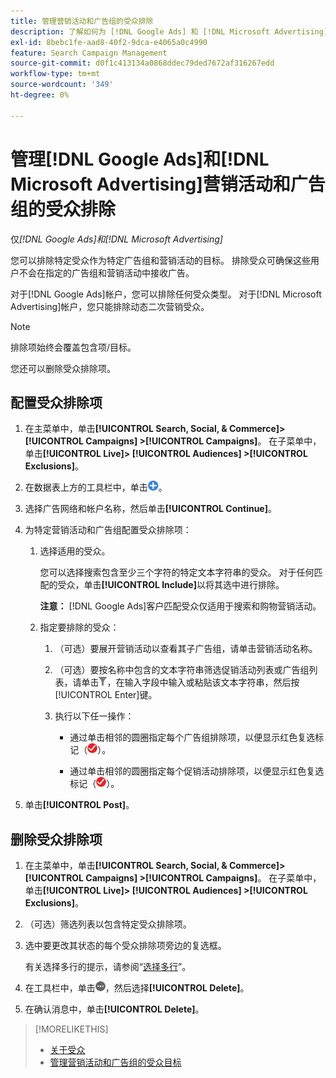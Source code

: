 ```yaml
---
title: 管理营销活动和广告组的受众排除
description: 了解如何为 [!DNL Google Ads] 和 [!DNL Microsoft Advertising] 营销活动和广告组配置和管理受众排除。
exl-id: 8bebc1fe-aad8-40f2-9dca-e4065a0c4990
feature: Search Campaign Management
source-git-commit: d0f1c413134a0868ddec79ded7672af316267edd
workflow-type: tm+mt
source-wordcount: '349'
ht-degree: 0%

---
```


# 管理[!DNL Google Ads]和[!DNL Microsoft Advertising]营销活动和广告组的受众排除

仅&#x200B;*[!DNL Google Ads]和[!DNL Microsoft Advertising]*

您可以排除特定受众作为特定广告组和营销活动的目标。 排除受众可确保这些用户不会在指定的广告组和营销活动中接收广告。

对于[!DNL Google Ads]帐户，您可以排除任何受众类型。 对于[!DNL Microsoft Advertising]帐户，您只能排除动态二次营销受众。

>[!NOTE]
>
>排除项始终会覆盖包含项/目标。

您还可以删除受众排除项。

## 配置受众排除项

1. 在主菜单中，单击&#x200B;**[!UICONTROL Search, Social, & Commerce]> [!UICONTROL Campaigns] >[!UICONTROL Campaigns]**。 在子菜单中，单击&#x200B;**[!UICONTROL Live]> [!UICONTROL Audiences] >[!UICONTROL Exclusions]**。

1. 在数据表上方的工具栏中，单击![创建](/help/search-social-commerce/assets/add.png "创建")。

1. 选择广告网络和帐户名称，然后单击&#x200B;**[!UICONTROL Continue]**。

1. 为特定营销活动和广告组配置受众排除项：

   1. 选择适用的受众。

      您可以选择搜索包含至少三个字符的特定文本字符串的受众。 对于任何匹配的受众，单击&#x200B;**[!UICONTROL Include]**&#x200B;以将其选中进行排除。

      **注意：** [!DNL Google Ads]客户匹配受众仅适用于搜索和购物营销活动。

   1. 指定要排除的受众：

      1. （可选）要展开营销活动以查看其子广告组，请单击营销活动名称。

      1. （可选）要按名称中包含的文本字符串筛选促销活动列表或广告组列表，请单击![筛选](/help/search-social-commerce/assets/filter.png "筛选")，在输入字段中输入或粘贴该文本字符串，然后按[!UICONTROL Enter]键。

      1. 执行以下任一操作：

         * 通过单击相邻的圆圈指定每个广告组排除项，以便显示红色复选标记（![排除](/help/search-social-commerce/assets/exclude.png "排除")）。

         * 通过单击相邻的圆圈指定每个促销活动排除项，以便显示红色复选标记（![排除](/help/search-social-commerce/assets/exclude.png "排除")）。

1. 单击&#x200B;**[!UICONTROL Post]**。

## 删除受众排除项

1. 在主菜单中，单击&#x200B;**[!UICONTROL Search, Social, & Commerce]> [!UICONTROL Campaigns] >[!UICONTROL Campaigns]**。 在子菜单中，单击&#x200B;**[!UICONTROL Live]> [!UICONTROL Audiences] >[!UICONTROL Exclusions]**。

1. （可选）筛选列表以包含特定受众排除项。

1. 选中要更改其状态的每个受众排除项旁边的复选框。

   有关选择多行的提示，请参阅“[选择多行](/help/search-social-commerce/common-tasks/navigation-editing-selection/multiple-rows-select.md)”。

1. 在工具栏中，单击![更多操作](/help/search-social-commerce/assets/more.png "更多操作")，然后选择&#x200B;**[!UICONTROL Delete]**。

1. 在确认消息中，单击&#x200B;**[!UICONTROL Delete]**。

>[!MORELIKETHIS]
>
>* [关于受众](audience-about.md)
>* [管理营销活动和广告组的受众目标](/help/search-social-commerce/campaign-management/campaigns/audience-targets-manage.md)
